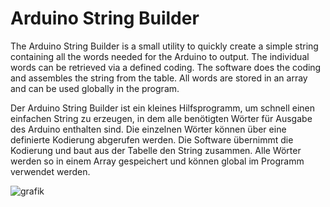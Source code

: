 # Arduino String Builder

The Arduino String Builder is a small utility to quickly create a simple string containing all the words
needed for the Arduino to output. The individual words can be retrieved via a defined coding. The software
does the coding and assembles the string from the table. All words are stored in an array and can be used
globally in the program.

Der Arduino String Builder ist ein kleines Hilfsprogramm, um schnell einen einfachen String zu erzeugen,
in dem alle benötigten Wörter für Ausgabe des Arduino enthalten sind. Die einzelnen Wörter können über
eine definierte Kodierung abgerufen werden. Die Software übernimmt die Kodierung und baut aus der Tabelle
den String zusammen. Alle Wörter werden so in einem Array gespeichert und können global im Programm 
verwendet werden.

![grafik](https://user-images.githubusercontent.com/60005697/159117537-55393cd3-68ce-4e13-b19c-9283bd4fe10c.png)
